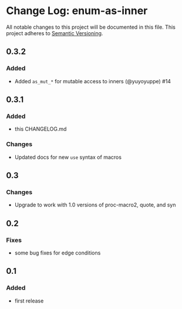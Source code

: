# Change Log: enum-as-inner

All notable changes to this project will be documented in this file.
This project adheres to [Semantic Versioning](http://semver.org/).

## 0.3.2

### Added

- Added `as_mut_*` for mutable access to inners (@yuyoyuppe) #14

## 0.3.1

### Added

- this CHANGELOG.md

### Changes

- Updated docs for new `use` syntax of macros

## 0.3

### Changes

- Upgrade to work with 1.0 versions of proc-macro2, quote, and syn

## 0.2

### Fixes

- some bug fixes for edge conditions

## 0.1

### Added

- first release
